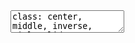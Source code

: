 <!DOCTYPE html>
<html lang="" xml:lang="">
  <head>
    <title>R básico aplicado a Sistemas de Información Geográfico</title>
    <meta charset="utf-8" />
    <meta name="author" content="Ariadna Angulo-Brunet" />
    <script src="libs/header-attrs/header-attrs.js"></script>
    <link href="libs/remark-css/default.css" rel="stylesheet" />
    <link href="libs/remark-css/rladies.css" rel="stylesheet" />
    <link href="libs/remark-css/rladies-fonts.css" rel="stylesheet" />
  </head>
  <body>
    <textarea id="source">
class: center, middle, inverse, title-slide

# R básico aplicado a Sistemas de Información Geográfico
### Jessica Daniela Ocaña Falcón
### Universidad Juárez Autónoma de Tabasco
### 24/07/2021

Este texto forma parte de la presentación desarrollada el xx de agosto de 2021 para Rladies Puebla. También puedes encontrar las diapositivas aquí y los Scripts completos en esta carpeta. El objetivo principal es dar una breve introducción a R y a los paquetes especializados en Sistemas de Información Geográfica.

Vamos a necesitar los siguientes paquetes:
---
